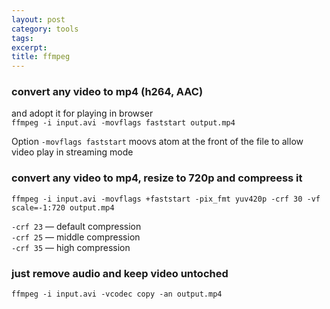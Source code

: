 ```yaml
---
layout: post
category: tools
tags:
excerpt:
title: ffmpeg
---
```


### convert any video to mp4 (h264, AAC)

and adopt it for playing in browser<br>`ffmpeg -i input.avi -movflags faststart output.mp4`

Option `-movflags faststart` moovs atom at the front of the file to allow video play in streaming mode

### convert any video to mp4, resize to 720p and compreess it

`ffmpeg -i input.avi -movflags +faststart -pix_fmt yuv420p -crf 30 -vf scale=-1:720 output.mp4`

`-crf 23` — default compression<br>`-crf 25` — middle compression<br>`-crf 35` — high compression

### just remove audio and keep video untoched

`ffmpeg -i input.avi -vcodec copy -an output.mp4`